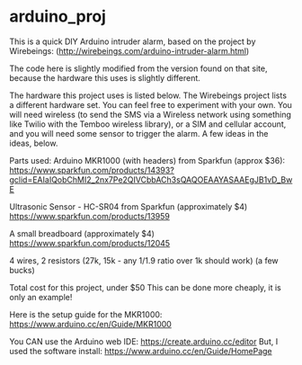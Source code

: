 # arduino_proj

This is a quick DIY Arduino intruder alarm, based on the project by Wirebeings: 
(http://wirebeings.com/arduino-intruder-alarm.html)
 
 The code here is slightly modified from the version found on that site, because 
 the hardware this uses is slightly different.
 
 The hardware this project uses is listed below. The Wirebeings project lists 
 a different hardware set. You can feel free to experiment with your own. You
 will need wireless (to send the SMS via a Wireless network using something like
 Twilio with the Temboo wireless library), or a SIM and cellular account, and you
 will need some sensor to trigger the alarm. A few ideas in the ideas, below.
 
 Parts used:
 Arduino MKR1000 (with headers) from Sparkfun (approx $36): 
 https://www.sparkfun.com/products/14393?gclid=EAIaIQobChMI2_2nx7Pe2QIVCbbACh3sQAQOEAAYASAAEgJB1vD_BwE
 
 Ultrasonic Sensor - HC-SR04 from Sparkfun (approximately $4)
 https://www.sparkfun.com/products/13959
 
 A small breadboard (approximately $4)
 https://www.sparkfun.com/products/12045
 
 4 wires, 2 resistors (27k, 15k - any 1/1.9 ratio over 1k should work) (a few bucks)
 
 Total cost for this project, under $50
 This can be done more cheaply, it is only an example!
 
 Here is the setup guide for the MKR1000:
 https://www.arduino.cc/en/Guide/MKR1000
 
 You CAN use the Arduino web IDE: https://create.arduino.cc/editor
 But, I used the software install: https://www.arduino.cc/en/Guide/HomePage
 
 

